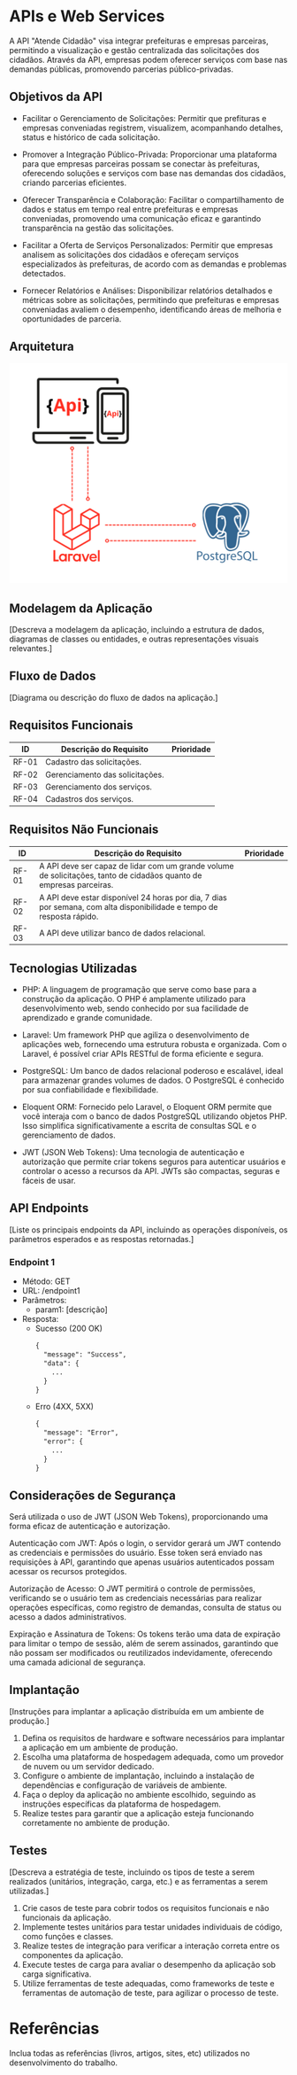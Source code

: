 # APIs e Web Services
A API "Atende Cidadão" visa integrar prefeituras e empresas parceiras, permitindo a visualização e gestão centralizada das solicitações dos cidadãos. Através da API, empresas podem oferecer serviços com base nas demandas públicas, promovendo parcerias público-privadas. 

## Objetivos da API

* Facilitar o Gerenciamento de Solicitações: Permitir que prefituras e empresas conveniadas registrem, visualizem, acompanhando detalhes, status e histórico de cada solicitação.

* Promover a Integração Público-Privada: Proporcionar uma plataforma para que empresas parceiras possam se conectar às prefeituras, oferecendo soluções e serviços com base nas demandas dos cidadãos, criando parcerias eficientes.

* Oferecer Transparência e Colaboração: Facilitar o compartilhamento de dados e status em tempo real entre prefeituras e empresas conveniadas, promovendo uma comunicação eficaz e garantindo transparência na gestão das solicitações.

* Facilitar a Oferta de Serviços Personalizados: Permitir que empresas analisem as solicitações dos cidadãos e ofereçam serviços especializados às prefeituras, de acordo com as demandas e problemas detectados.

* Fornecer Relatórios e Análises: Disponibilizar relatórios detalhados e métricas sobre as solicitações, permitindo que prefeituras e empresas conveniadas avaliem o desempenho, identificando áreas de melhoria e oportunidades de parceria.


## Arquitetura
![arq](https://raw.githubusercontent.com/ICEI-PUC-Minas-PMV-SI/pmv-si-2024-2-pe6-t3-g15-atende/refs/heads/main/docs/img/%7BApi%7D.png)

## Modelagem da Aplicação
[Descreva a modelagem da aplicação, incluindo a estrutura de dados, diagramas de classes ou entidades, e outras representações visuais relevantes.]


## Fluxo de Dados

[Diagrama ou descrição do fluxo de dados na aplicação.]

## Requisitos Funcionais

|ID    | Descrição do Requisito  | Prioridade |
|------|-----------------------------------------|----|
|RF-01| Cadastro das solicitações. | 
|RF-02| Gerenciamento das solicitações. | 
|RF-03| Gerenciamento dos serviços.  | 
|RF-04| Cadastros dos serviços.  | 

## Requisitos Não Funcionais

|ID    | Descrição do Requisito  | Prioridade |
|------|-----------------------------------------|----|
|RF-01| A API deve ser capaz de lidar com um grande volume de solicitações, tanto de cidadãos quanto de empresas parceiras. | 
|RF-02| A API deve estar disponível 24 horas por dia, 7 dias por semana, com alta disponibilidade e tempo de resposta rápido.|
|RF-03| A API deve utilizar banco de dados relacional.|

## Tecnologias Utilizadas

* PHP: A linguagem de programação que serve como base para a construção da aplicação. O PHP é amplamente utilizado para desenvolvimento web, sendo conhecido por sua facilidade de aprendizado e grande comunidade.

* Laravel: Um framework PHP que agiliza o desenvolvimento de aplicações web, fornecendo uma estrutura robusta e organizada. Com o Laravel, é possível criar APIs RESTful de forma eficiente e segura.

* PostgreSQL: Um banco de dados relacional poderoso e escalável, ideal para armazenar grandes volumes de dados. O PostgreSQL é conhecido por sua confiabilidade e flexibilidade.

* Eloquent ORM: Fornecido pelo Laravel, o Eloquent ORM permite que você interaja com o banco de dados PostgreSQL utilizando objetos PHP. Isso simplifica significativamente a escrita de consultas SQL e o gerenciamento de dados.

* JWT (JSON Web Tokens): Uma tecnologia de autenticação e autorização que permite criar tokens seguros para autenticar usuários e controlar o acesso a recursos da API. JWTs são compactas, seguras e fáceis de usar.

## API Endpoints

[Liste os principais endpoints da API, incluindo as operações disponíveis, os parâmetros esperados e as respostas retornadas.]

### Endpoint 1
- Método: GET
- URL: /endpoint1
- Parâmetros:
  - param1: [descrição]
- Resposta:
  - Sucesso (200 OK)
    ```
    {
      "message": "Success",
      "data": {
        ...
      }
    }
    ```
  - Erro (4XX, 5XX)
    ```
    {
      "message": "Error",
      "error": {
        ...
      }
    }
    ```


## Considerações de Segurança

Será utilizada o uso de JWT (JSON Web Tokens), proporcionando uma forma eficaz de autenticação e autorização.

Autenticação com JWT: Após o login, o servidor gerará um JWT contendo as credenciais e permissões do usuário. Esse token será enviado nas requisições à API, garantindo que apenas usuários autenticados possam acessar os recursos protegidos.

Autorização de Acesso: O JWT permitirá o controle de permissões, verificando se o usuário tem as credenciais necessárias para realizar operações específicas, como registro de demandas, consulta de status ou acesso a dados administrativos.

Expiração e Assinatura de Tokens: Os tokens terão uma data de expiração para limitar o tempo de sessão, além de serem assinados, garantindo que não possam ser modificados ou reutilizados indevidamente, oferecendo uma camada adicional de segurança.

## Implantação

[Instruções para implantar a aplicação distribuída em um ambiente de produção.]

1. Defina os requisitos de hardware e software necessários para implantar a aplicação em um ambiente de produção.
2. Escolha uma plataforma de hospedagem adequada, como um provedor de nuvem ou um servidor dedicado.
3. Configure o ambiente de implantação, incluindo a instalação de dependências e configuração de variáveis de ambiente.
4. Faça o deploy da aplicação no ambiente escolhido, seguindo as instruções específicas da plataforma de hospedagem.
5. Realize testes para garantir que a aplicação esteja funcionando corretamente no ambiente de produção.

## Testes

[Descreva a estratégia de teste, incluindo os tipos de teste a serem realizados (unitários, integração, carga, etc.) e as ferramentas a serem utilizadas.]

1. Crie casos de teste para cobrir todos os requisitos funcionais e não funcionais da aplicação.
2. Implemente testes unitários para testar unidades individuais de código, como funções e classes.
3. Realize testes de integração para verificar a interação correta entre os componentes da aplicação.
4. Execute testes de carga para avaliar o desempenho da aplicação sob carga significativa.
5. Utilize ferramentas de teste adequadas, como frameworks de teste e ferramentas de automação de teste, para agilizar o processo de teste.

# Referências

Inclua todas as referências (livros, artigos, sites, etc) utilizados no desenvolvimento do trabalho.
